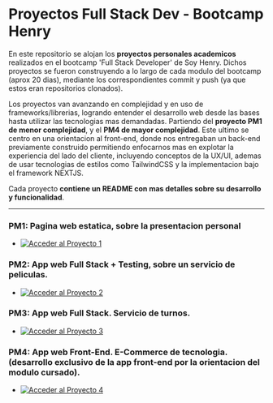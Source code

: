 # Proyectos Full Stack Dev - Bootcamp Henry
En este repositorio se alojan los **proyectos personales academicos** realizados en el bootcamp 'Full Stack Developer' de Soy Henry. Dichos proyectos se fueron construyendo a lo largo de cada modulo del bootcamp (aprox 20 dias), mediante los correspondientes commit y push (ya que estos eran repositorios clonados).

Los proyectos van avanzando en complejidad y en uso de frameworks/librerias, logrando entender el desarrollo web desde las bases hasta utilizar las tecnologias mas demandadas. Partiendo del **proyecto PM1 de menor complejidad**, y el **PM4 de mayor complejidad**. Este ultimo se centro en una orientacion al front-end, donde nos entregaban un back-end previamente construido permitiendo enfocarnos mas en explotar la experiencia del lado del cliente, incluyendo conceptos de la UX/UI, ademas de usar tecnologias de estilos como TailwindCSS y la implementacion bajo el framework NEXTJS.

Cada proyecto **contiene un README con mas detalles sobre su desarrollo y funcionalidad**.

---

### PM1: Pagina web estatica, sobre la presentacion personal

- [![Acceder al Proyecto 1](https://img.shields.io/badge/Acceder%20al%20Proyecto%201-blue)](./PM1-JuanPaBL2)


### PM2: App web Full Stack + Testing, sobre un servicio de peliculas.

- [![Acceder al Proyecto 2](https://img.shields.io/badge/Acceder%20al%20Proyecto%202-blue)](./PM2-JuanPaBL2)


### PM3: App web Full Stack. Servicio de turnos.
    
- [![Acceder al Proyecto 3](https://img.shields.io/badge/Acceder%20al%20Proyecto%203-blue)](./PM3-JuanPaBL2)


### PM4: App web Front-End. E-Commerce de tecnologia. (desarrollo exclusivo de la app front-end por la orientacion del modulo cursado).

- [![Acceder al Proyecto 4](https://img.shields.io/badge/Acceder%20al%20Proyecto%204-blue)](./PM4-JuanPaBL2)

